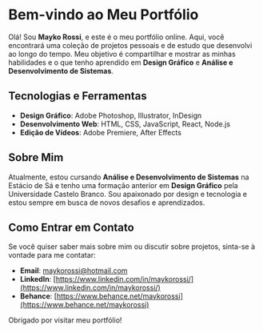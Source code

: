 # Bem-vindo ao Meu Portfólio

Olá! Sou **Mayko Rossi**, e este é o meu portfólio online. Aqui, você encontrará uma coleção de projetos pessoais e de estudo que desenvolvi ao longo do tempo. Meu objetivo é compartilhar e mostrar as minhas habilidades e o que tenho aprendido em **Design Gráfico** e **Análise e Desenvolvimento de Sistemas**.

## Tecnologias e Ferramentas

- **Design Gráfico**: Adobe Photoshop, Illustrator, InDesign
- **Desenvolvimento Web**: HTML, CSS, JavaScript, React, Node.js
- **Edição de Vídeos**: Adobe Premiere, After Effects

## Sobre Mim

Atualmente, estou cursando **Análise e Desenvolvimento de Sistemas** na Estácio de Sá e tenho uma formação anterior em **Design Gráfico** pela Universidade Castelo Branco. Sou apaixonado por design e tecnologia e estou sempre em busca de novos desafios e aprendizados.

## Como Entrar em Contato

Se você quiser saber mais sobre mim ou discutir sobre projetos, sinta-se à vontade para me contatar:

- **Email**: [maykorossi@hotmail.com](mailto:maykorossi@hotmail.com)
- **LinkedIn**: [https://www.linkedin.com/in/maykorossi/](https://www.linkedin.com/in/maykorossi/)
- **Behance**: [https://www.behance.net/maykorossi](https://www.behance.net/maykorossi)

Obrigado por visitar meu portfólio!
